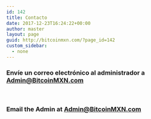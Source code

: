 ```yaml
---
id: 142
title: Contacto
date: 2017-12-23T16:24:22+00:00
author: master
layout: page
guid: http://bitcoinmxn.com/?page_id=142
custom_sidebar:
  - none
---
```

### Envíe un correo electrónico al administrador a **Admin@BitcoinMXN.com**

&nbsp;


### Email the Admin at Admin@BitcoinMXN.com

&nbsp;

<div role="form" class="wpcf7" id="wpcf7-f141-o2" lang="en-US" dir="ltr">
  <div class="screen-reader-response">
  </div>
</div>

